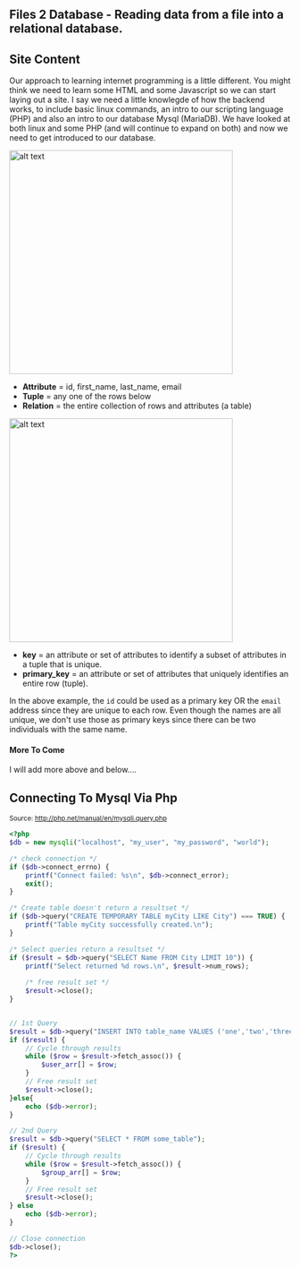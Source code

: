 ## Files 2 Database - Reading data from a file into a relational database.

## Site Content

Our approach to learning internet programming is a little different. You might think we need to learn some HTML and some Javascript so we can start laying out a site. I say we need a little knowlegde of how the backend works, to include basic linux commands, an intro to our scripting language (PHP) and also an intro to our database Mysql (MariaDB). We have looked at both linux and some PHP (and will continue to expand on both) and now we need to get introduced to our database.

<img src="https://upload.wikimedia.org/wikipedia/commons/thumb/7/7c/Relational_database_terms.svg/2000px-Relational_database_terms.svg.png" alt="alt text" width="400">

- __Attribute__ =  id, first_name, last_name, email
- __Tuple__ = any one of the rows below
- __Relation__ = the entire collection of rows and attributes (a table)

<img src="https://www.practicalecommerce.com/wp-content/uploads/images/0001/6513/3-redo.jpg" alt="alt text" width="400">

- __key__ = an attribute or set of attributes to identify a subset of attributes in a tuple that is unique.
- __primary_key__ = an attribute or set of attributes that uniquely identifies an entire row (tuple).

In the above example, the `id` could be used as a primary key OR the `email` address since they are unique to each row. Even though the names are all unique, we don't use those as primary keys since there can be two individuals with the same name. 

#### More To Come 

I will add more above and below....

## Connecting To Mysql Via Php

<sub>Source: http://php.net/manual/en/mysqli.query.php </sub>
```php
<?php
$db = new mysqli("localhost", "my_user", "my_password", "world");

/* check connection */
if ($db->connect_errno) {
    printf("Connect failed: %s\n", $db->connect_error);
    exit();
}

/* Create table doesn't return a resultset */
if ($db->query("CREATE TEMPORARY TABLE myCity LIKE City") === TRUE) {
    printf("Table myCity successfully created.\n");
}

/* Select queries return a resultset */
if ($result = $db->query("SELECT Name FROM City LIMIT 10")) {
    printf("Select returned %d rows.\n", $result->num_rows);
    
    /* free result set */
    $result->close();
}


// 1st Query
$result = $db->query("INSERT INTO table_name VALUES ('one','two','three')");
if ($result) {
    // Cycle through results
    while ($row = $result->fetch_assoc()) {
        $user_arr[] = $row;
    }
    // Free result set
    $result->close();
}else{
    echo ($db->error);
}

// 2nd Query
$result = $db->query("SELECT * FROM some_table");
if ($result) {
    // Cycle through results
    while ($row = $result->fetch_assoc()) {
        $group_arr[] = $row;
    }
    // Free result set
    $result->close();
} else
    echo ($db->error);
}

// Close connection
$db->close();
?>
```

